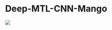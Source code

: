 # Deep-MTL-CNN-Mango


![](https://github.com/ryanliwag/Deep-MTL-CNN-Mango/tree/master/gifs_images/MangoAI_test.gif)